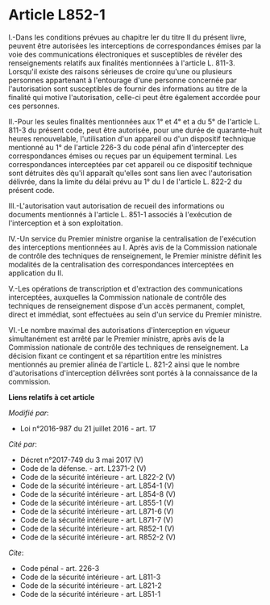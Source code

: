 # Article L852-1

I.-Dans les conditions prévues au chapitre Ier du titre II du présent livre, peuvent être autorisées les interceptions de
correspondances émises par la voie des communications électroniques et susceptibles de révéler des renseignements relatifs
aux finalités mentionnées à l'article L. 811-3. Lorsqu'il existe des raisons sérieuses de croire qu'une ou plusieurs
personnes appartenant à l'entourage d'une personne concernée par l'autorisation sont susceptibles de fournir des informations
au titre de la finalité qui motive l'autorisation, celle-ci peut être également accordée pour ces personnes. 

II.-Pour les seules finalités mentionnées aux 1° et 4° et a du 5° de l'article L. 811-3 du présent code, peut être autorisée,
pour une durée de quarante-huit heures renouvelable, l'utilisation d'un appareil ou d'un dispositif technique mentionné au 1°
de l'article 226-3 du code pénal afin d'intercepter des correspondances émises ou reçues par un équipement terminal. Les
correspondances interceptées par cet appareil ou ce dispositif technique sont détruites dès qu'il apparaît qu'elles sont sans
lien avec l'autorisation délivrée, dans la limite du délai prévu au 1° du I de l'article L. 822-2 du présent code. 

III.-L'autorisation vaut autorisation de recueil des informations ou documents mentionnés à l'article L. 851-1 associés à
l'exécution de l'interception et à son exploitation. 

IV.-Un service du Premier ministre organise la centralisation de l'exécution des interceptions mentionnées au I. Après avis
de la Commission nationale de contrôle des techniques de renseignement, le Premier ministre définit les modalités de la
centralisation des correspondances interceptées en application du II. 

V.-Les opérations de transcription et d'extraction des communications interceptées, auxquelles la Commission nationale de
contrôle des techniques de renseignement dispose d'un accès permanent, complet, direct et immédiat, sont effectuées au sein
d'un service du Premier ministre. 

VI.-Le nombre maximal des autorisations d'interception en vigueur simultanément est arrêté par le Premier ministre, après
avis de la Commission nationale de contrôle des techniques de renseignement. La décision fixant ce contingent et sa
répartition entre les ministres mentionnés au premier alinéa de l'article L. 821-2 ainsi que le nombre d'autorisations
d'interception délivrées sont portés à la connaissance de la commission.

**Liens relatifs à cet article**

_Modifié par_:

  - Loi n°2016-987 du 21 juillet 2016 - art. 17

_Cité par_:

  - Décret n°2017-749 du 3 mai 2017 (V)
  - Code de la défense. - art. L2371-2 (V)
  - Code de la sécurité intérieure - art. L822-2 (V)
  - Code de la sécurité intérieure - art. L854-1 (V)
  - Code de la sécurité intérieure - art. L854-8 (V)
  - Code de la sécurité intérieure - art. L855-1 (V)
  - Code de la sécurité intérieure - art. L871-6 (V)
  - Code de la sécurité intérieure - art. L871-7 (V)
  - Code de la sécurité intérieure - art. R852-1 (V)
  - Code de la sécurité intérieure - art. R852-2 (V)

_Cite_:

  - Code pénal - art. 226-3
  - Code de la sécurité intérieure - art. L811-3
  - Code de la sécurité intérieure - art. L821-2
  - Code de la sécurité intérieure - art. L851-1
